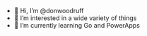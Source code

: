 - 👋 Hi, I’m @donwoodruff
- 👀 I’m interested in a wide variety of things
- 🌱 I’m currently learning Go and PowerApps

<!---
donwoodruff/donwoodruff is a ✨ special ✨ repository because its `README.md` (this file) appears on your GitHub profile.
You can click the Preview link to take a look at your changes.
--->
